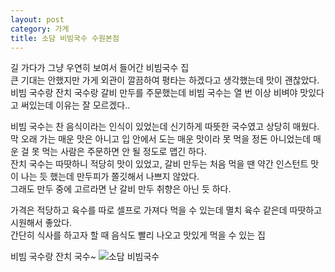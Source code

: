 ```yaml
---
layout: post
category: 가게
title: 소담 비빔국수 수원본점
---
```

길 가다가 그냥 우연히 보여서 들어간 비빔국수 집  
큰 기대는 안했지만 가게 외관이 깔끔하여 평타는 하겠다고 생각했는데 맛이 괜찮았다.  
비빔 국수랑 잔치 국수랑 갈비 만두를 주문했는데 비빔 국수는 열 번 이상 비벼야 맛있다고 써있는데 이유는 잘 모르겠다..  

비빔 국수는 찬 음식이라는 인식이 있었는데 신기하게 따뜻한 국수였고 상당히 매웠다.  
막 오래 가는 매운 맛은 아니고 입 안에서 도는 매운 맛이라 못 먹을 정돈 아니었는데 매운 걸 못 먹는 사람은 주문하면 안 될 정도로 맵긴 하다.  
잔치 국수는 따땃하니 적당히 맛이 있었고, 갈비 만두는 처음 먹을 땐 약간 인스턴트 맛이 나는 듯 했는데 만두피가 쫄깃해서 나쁘지 않았다.  
그래도 만두 중에 고르라면 난 갈비 만두 취향은 아닌 듯 하다.  

가격은 적당하고 육수를 따로 셀프로 가져다 먹을 수 있는데 멸치 육수 같은데 따땃하고 시원해서 좋았다.  
간단히 식사를 하고자 할 때 음식도 빨리 나오고 맛있게 먹을 수 있는 집

비빔 국수랑 잔치 국수~
![소담 비빔국수](https://picasaweb.google.com/104538600550379274017/YnJFOH?authkey=Gv1sRgCIq27uv8jcWVEg#6197318169270308178)